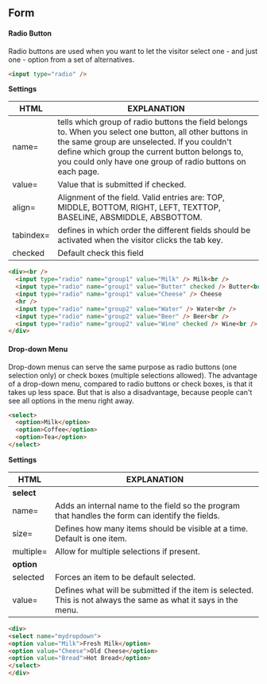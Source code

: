 ## Form

#### Radio Button
Radio buttons are used when you want to let the visitor select one - and just one - option from a set of alternatives.
```html
<input type="radio" />
```

**Settings**

|HTML|EXPLANATION|
|---|---|
|name=|tells which group of radio buttons the field belongs to. When you select one button, all other buttons in the same group are unselected. If you couldn't define which group the current button belongs to, you could only have one group of radio buttons on each page.|
|value=|Value that is submitted if checked.|
|align=|Alignment of the field. Valid entries are: TOP, MIDDLE, BOTTOM, RIGHT, LEFT, TEXTTOP, BASELINE, ABSMIDDLE, ABSBOTTOM.|
|tabindex=|defines in which order the different fields should be activated when the visitor clicks the tab key.|
|checked|Default check this field|
```html
<div><br />
  <input type="radio" name="group1" value="Milk" /> Milk<br />
  <input type="radio" name="group1" value="Butter" checked /> Butter<br />
  <input type="radio" name="group1" value="Cheese" /> Cheese
  <hr />
  <input type="radio" name="group2" value="Water" /> Water<br />
  <input type="radio" name="group2" value="Beer" /> Beer<br />
  <input type="radio" name="group2" value="Wine" checked /> Wine<br />
</div>
```

#### Drop-down Menu
Drop-down menus can serve the same purpose as radio buttons (one selection only) or check boxes (multiple selections allowed). The advantage of a drop-down menu, compared to radio buttons or check boxes, is that it takes up less space. But that is also a disadvantage, because people can't see all options in the menu right away.
```html
<select>
  <option>Milk</option>
  <option>Coffee</option>
  <option>Tea</option>
</select>
```
**Settings**

|HTML|EXPLANATION|
|---|---|
|**select**|
|name=|Adds an internal name to the field so the program that handles the form can identify the fields.|
|size=|Defines how many items should be visible at a time. Default is one item.|
|multiple=|Allow for multiple selections if present.|
|**option**|
|selected|Forces an item to be default selected.|
|value=|Defines what will be submitted if the item is selected. This is not always the same as what it says in the menu.|
```html
<div>
<select name="mydropdown">
<option value="Milk">Fresh Milk</option>
<option value="Cheese">Old Cheese</option>
<option value="Bread">Hot Bread</option>
</select>
</div>
```
